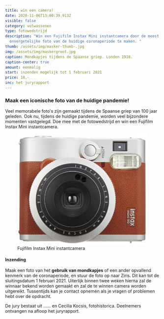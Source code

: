 ```yaml
---
title: win een camera!
date: 2020-11-06T13:00:39.913Z
visible: false
category: volwassenen
type: fotowedstrijd
description: "Win een Fujifilm Instax Mini instantcamera door de meest
  onvergetelijke foto van de huidige coronaperiode te maken. "
thumb: /assets/img/masker-thumb-.jpg
img: /assets/img/maskergroot.jpg
caption: Mondkapjes tijdens de Spaanse griep. Londen 1918.
caption-center: true
amount: eenmalig
start: inzenden mogelijk tot 1 februari 2021
price: 10,-
inc: het juryrapport
---
```

### Maak een iconische foto van de huidige pandemie!

Veel memorabele foto's zijn gemaakt tijdens de Spaanse griep van 100 jaar geleden. Ook nu, tijdens de huidige pandemie, worden veel bijzondere momenten vastgelegd. Doe mee met de fotowedstrijd en win een Fujifilm Instax Mini instantcamera.

<figure class="w-80 mxw-350">
    <img src="/assets/img/instax.jpg" alt="Fujifilm Instax Mini" />
    <figcaption>Fujifilm Instax Mini instantcamera</figcaption>
</figure>

#### Inzending

Maak een foto van het **gebruik van mondkapjes** of een ander opvallend kenmerk van de coronaperiode, en stuur de foto op naar Ziris. Dit kan tot de sluitingsdatum 1 februari 2021. Uiterlijk binnen twee weken hierna zal de winnaar bekend worden gemaakt en zal de te winnen camera worden uitgereikt. Tussentijds kan je contact opnemen als je vragen of problemen hebt over de opdracht.

De jury bestaat uit ...... en Cecilia Kocsis, fotohistorica. Deelnemers ontvangen na afloop het juryrapport.